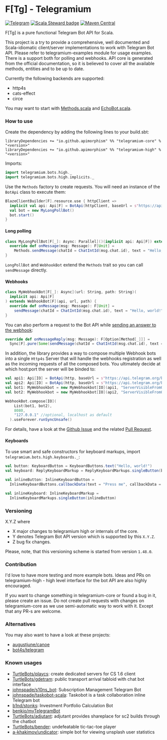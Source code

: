 # F[Tg] - Telegramium

[![Telegram](https://img.shields.io/badge/Telegram%20Bot%20API-6.7%20(April%2021%2C%202023)-blue)](https://core.telegram.org/bots/api#recent-changes)
[![Scala Steward badge](https://img.shields.io/badge/Scala_Steward-helping-blue.svg?style=flat&logo=data:image/png;base64,iVBORw0KGgoAAAANSUhEUgAAAA4AAAAQCAMAAAARSr4IAAAAVFBMVEUAAACHjojlOy5NWlrKzcYRKjGFjIbp293YycuLa3pYY2LSqql4f3pCUFTgSjNodYRmcXUsPD/NTTbjRS+2jomhgnzNc223cGvZS0HaSD0XLjbaSjElhIr+AAAAAXRSTlMAQObYZgAAAHlJREFUCNdNyosOwyAIhWHAQS1Vt7a77/3fcxxdmv0xwmckutAR1nkm4ggbyEcg/wWmlGLDAA3oL50xi6fk5ffZ3E2E3QfZDCcCN2YtbEWZt+Drc6u6rlqv7Uk0LdKqqr5rk2UCRXOk0vmQKGfc94nOJyQjouF9H/wCc9gECEYfONoAAAAASUVORK5CYII=)](https://scala-steward.org)
[![Maven Central](https://maven-badges.herokuapp.com/maven-central/io.github.apimorphism/telegramium-core_2.13/badge.svg)](https://maven-badges.herokuapp.com/maven-central/io.github.apimorphism/telegramium-core_2.13)


F[Tg] is a pure functional Telegram Bot API for Scala.

This project is a try to provide a comprehensive, well documented and Scala-idiomatic client/server implementations to work with Telegram Bot API. Please refer to telegramium-examples module for usage examples. There is a support both for polling and webhooks.
API core is generated from the official documentation, so it is believed to cover all the available methods, entities and to be up to date.

Currently the following backends are supported:

- http4s
- cats-effect
- circe

You may want to start with [Methods.scala](telegramium-core/src/main/scala/telegramium/bots/client/Methods.scala) and [EchoBot.scala](telegramium-examples/src/main/scala/telegramium/bots/examples/EchoBot.scala).

### How to use
Create the dependency by adding the following lines to your build.sbt:

```
libraryDependencies += "io.github.apimorphism" %% "telegramium-core" % "<version>"
libraryDependencies += "io.github.apimorphism" %% "telegramium-high" % "<version>"
```

Imports:
```scala
import telegramium.bots.high._
import telegramium.bots.high.implicits._
```

Use the `Methods` factory to create requests. You will need an instance of the `BotApi` class to execute them:
```scala
BlazeClientBuilder[F].resource.use { httpClient =>
  implicit val api: Api[F] = BotApi(httpClient, baseUrl = s"https://api.telegram.org/bot$token")
  val bot = new MyLongPollBot()
  bot.start()
}
```

#### Long polling
```scala
class MyLongPollBot[F[_]: Async: Parallel]()(implicit api: Api[F]) extends LongPollBot[F](api) {
  override def onMessage(msg: Message): F[Unit] =
    Methods.sendMessage(chatId = ChatIntId(msg.chat.id), text = "Hello, world!").exec.void
}
```

`LongPollBot` and `WebhookBot` extend the `Methods` trait so you can call `sendMessage` directly.

#### Webhooks
```scala
class MyWebhookBot[F[_]: Async](url: String, path: String)(
  implicit api: Api[F]
) extends WebhookBot[F](api, url, path) {
  override def onMessage(msg: Message): F[Unit] =
    sendMessage(chatId = ChatIntId(msg.chat.id), text = "Hello, world!").exec.void
}
```

You can also perform a request to the Bot API while [sending an answer to the webhook](https://core.telegram.org/bots/api#making-requests-when-getting-updates):
```scala
override def onMessageReply(msg: Message): F[Option[Method[_]]] =
  Sync[F].pure(Some(sendMessage(chatId = ChatIntId(msg.chat.id), text = "Hello, world!")))
```
In addition, the library provides a way to compose multiple Webhook
bots into a single `Http4s` Server that will handle the webhooks
registration as well as the incoming requests of all the composed
bots. You ultimately decide at which host:port the server will be
binded to:

``` scala
val api1: Api[IO] = BotApi(http, baseUrl = s"https://api.telegram.org/bot$bot_token1")
val api2: Api[IO] = BotApi(http, baseUrl = s"https://api.telegram.org/bot$bot_token1")
val bot1: MyWebhookbot = new MyWebhookbot[IO](api1, "ServerVisibleFromOutside", s"/$bot_token1")
val bot2: MyWebhookbot = new MyWebhookbot[IO](api2, "ServerVisibleFromOutside", s"/$bot_token2")

WebhookBot.compose[IO](
    List(bot1, bot2),
    8080,
    "127.0.0.1" //optional, localhost as default
  ).useForever.runSyncUnsafe()
```

For details, have a look
at the [Github Issue](https://github.com/apimorphism/telegramium/issues/143) and
the related [Pull Request](https://github.com/apimorphism/telegramium/pull/145 ).

#### Keyboards
To use smart and safe constructors for keyboard markups, import `telegramium.bots.high.keyboards._`:
```scala
val button: KeyboardButton = KeyboardButtons.text("Hello, world!")
val keyboard: ReplyKeyboardMarkup = ReplyKeyboardMarkups.singleButton(button)

val inlineButton: InlineKeyboardButton =
  InlineKeyboardButtons.callbackData(text = "Press me", callbackData = "button_pressed")

val inlineKeyboard: InlineKeyboardMarkup =
  InlineKeyboardMarkups.singleButton(inlineButton)
```

### Versioning

X.Y.Z where

* X major changes to telegramium high or internals of the core.
* Y denotes Telegram Bot API version which is supported by this `X.Y.Z`.
* Z bug fix changes.

Please, note, that this versioning scheme is started from version `1.48.0`.

### Contribution

I'd love to have more testing and more example bots. Ideas and PRs on telegramium-high -
high level interface for the bot API are also highly encouraged.

If you want to change something in telegramium-core or found a bug in it, please create an issue.
Do not create pull requests with changes on telegramium-core as we use semi-automatic way to work with it.
Except that any PR-s are welcome.

### Alternatives

You may also want to have a look at these projects:
* [augustjune/canoe](https://github.com/augustjune/canoe)
* [bot4s/telegram](https://github.com/bot4s/telegram)

### Known usages

* [TurtleBots/playcs](https://github.com/TurtleBots/playcs): create dedicated servers for CS 1.6 client
* [TurtleBots/gdetram](https://github.com/TurtleBots/gdetram): public transport arrival tabloid with chat bot interface
* [johnspade/s10ns_bot](https://github.com/johnspade/s10ns_bot): Subscription Management Telegram Bot
* [johnspade/taskobot-scala](https://github.com/johnspade/taskobot-scala): Taskobot is a task collaboration inline Telegram bot
* [b1nd/stonks](https://github.com/b1nd/stonks): Investment Portfolio Calculation Bot
* [benkio/myTelegramBot](https://github.com/benkio/myTelegramBot)
* [TurtleBots/adjutant](https://github.com/TurtleBots/adjutant): adjutant provides shareplace for sc2 builds through the chatbot
* [TurtleBots/bender](https://github.com/TurtleBots/bender): undefeatable tic-tac-toe player
* [a-khakimov/undicator](https://github.com/a-khakimov/undicator): simple bot for viewing unsplash user statistics
